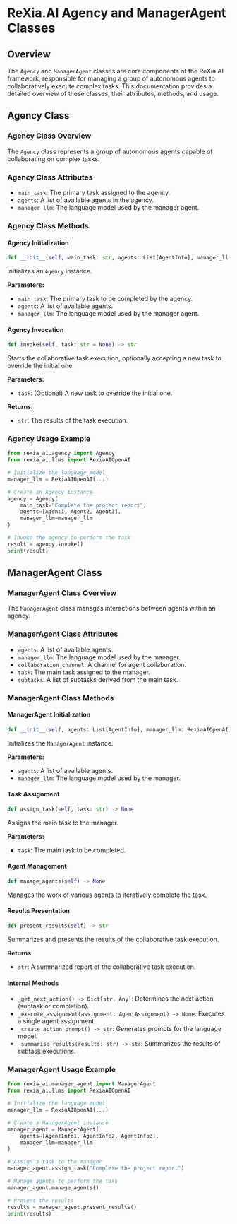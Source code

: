 # ReXia.AI Agency and ManagerAgent Classes

## Overview

The `Agency` and `ManagerAgent` classes are core components of the ReXia.AI framework, responsible for managing a group of autonomous agents to collaboratively execute complex tasks. This documentation provides a detailed overview of these classes, their attributes, methods, and usage.

## Agency Class

### Agency Class Overview

The `Agency` class represents a group of autonomous agents capable of collaborating on complex tasks.

### Agency Class Attributes

- `main_task`: The primary task assigned to the agency.
- `agents`: A list of available agents in the agency.
- `manager_llm`: The language model used by the manager agent.

### Agency Class Methods

#### Agency Initialization

```python
def __init__(self, main_task: str, agents: List[AgentInfo], manager_llm: RexiaAIOpenAI)
```

Initializes an `Agency` instance.

**Parameters:**

- `main_task`: The primary task to be completed by the agency.
- `agents`: A list of available agents.
- `manager_llm`: The language model used by the manager agent.

#### Agency Invocation

```python
def invoke(self, task: str = None) -> str
```

Starts the collaborative task execution, optionally accepting a new task to override the initial one.

**Parameters:**

- `task`: (Optional) A new task to override the initial one.

**Returns:**

- `str`: The results of the task execution.

### Agency Usage Example

```python
from rexia_ai.agency import Agency
from rexia_ai.llms import RexiaAIOpenAI

# Initialize the language model
manager_llm = RexiaAIOpenAI(...)

# Create an Agency instance
agency = Agency(
    main_task="Complete the project report",
    agents=[Agent1, Agent2, Agent3],
    manager_llm=manager_llm
)

# Invoke the agency to perform the task
result = agency.invoke()
print(result)
```

## ManagerAgent Class

### ManagerAgent Class Overview

The `ManagerAgent` class manages interactions between agents within an agency.

### ManagerAgent Class Attributes

- `agents`: A list of available agents.
- `manager_llm`: The language model used by the manager.
- `collaboration_channel`: A channel for agent collaboration.
- `task`: The main task assigned to the manager.
- `subtasks`: A list of subtasks derived from the main task.

### ManagerAgent Class Methods

#### ManagerAgent Initialization

```python
def __init__(self, agents: List[AgentInfo], manager_llm: RexiaAIOpenAI)
```

Initializes the `ManagerAgent` instance.

**Parameters:**

- `agents`: A list of available agents.
- `manager_llm`: The language model used by the manager.

#### Task Assignment

```python
def assign_task(self, task: str) -> None
```

Assigns the main task to the manager.

**Parameters:**

- `task`: The main task to be completed.

#### Agent Management

```python
def manage_agents(self) -> None
```

Manages the work of various agents to iteratively complete the task.

#### Results Presentation

```python
def present_results(self) -> str
```

Summarizes and presents the results of the collaborative task execution.

**Returns:**

- `str`: A summarized report of the collaborative task execution.

#### Internal Methods

- `_get_next_action() -> Dict[str, Any]`: Determines the next action (subtask or completion).
- `_execute_assignment(assignment: AgentAssignment) -> None`: Executes a single agent assignment.
- `_create_action_prompt() -> str`: Generates prompts for the language model.
- `_summarise_results(results: str) -> str`: Summarizes the results of subtask executions.

### ManagerAgent Usage Example

```python
from rexia_ai.manager_agent import ManagerAgent
from rexia_ai.llms import RexiaAIOpenAI

# Initialize the language model
manager_llm = RexiaAIOpenAI(...)

# Create a ManagerAgent instance
manager_agent = ManagerAgent(
    agents=[AgentInfo1, AgentInfo2, AgentInfo3],
    manager_llm=manager_llm
)

# Assign a task to the manager
manager_agent.assign_task("Complete the project report")

# Manage agents to perform the task
manager_agent.manage_agents()

# Present the results
results = manager_agent.present_results()
print(results)
```
